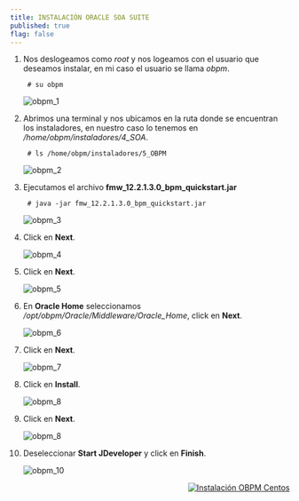 ```yaml
---
title: INSTALACIÓN ORACLE SOA SUITE
published: true
flag: false 
---
```


1. Nos deslogeamos como *root* y nos logeamos con el usuario que deseamos instalar, en mi caso el usuario se llama *obpm*.

        # su obpm

    ![obpm_1](../assets/obpm/centos/obpm/obpm_1.png)

2. Abrimos una terminal y nos ubicamos en la ruta donde se encuentran los instaladores, en nuestro caso lo tenemos en */home/obpm/instaladores/4_SOA*.

        # ls /home/obpm/instaladores/5_OBPM

    ![obpm_2](../assets/obpm/centos/obpm/obpm_2.png)

3. Ejecutamos el archivo **fmw_12.2.1.3.0_bpm_quickstart.jar**

        # java -jar fmw_12.2.1.3.0_bpm_quickstart.jar

    ![obpm_3](../assets/obpm/centos/obpm/obpm_3.png)

4. Click en **Next**.

    ![obpm_4](../assets/obpm/centos/obpm/obpm_4.png)

5. Click en **Next**.

    ![obpm_5](../assets/obpm/centos/obpm/obpm_5.png)

6. En **Oracle Home** seleccionamos */opt/obpm/Oracle/Middleware/Oracle_Home*, click en **Next**.

    ![obpm_6](../assets/obpm/centos/obpm/obpm_6.png)

7. Click en **Next**.

    ![obpm_7](../assets/obpm/centos/obpm/obpm_7.png)

8. Click en **Install**.

    ![obpm_8](../assets/obpm/centos/obpm/obpm_8.png)

9. Click en **Next**.

    ![obpm_8](../assets/obpm/centos/obpm/obpm_8.png)

10. Deseleccionar **Start JDeveloper** y click en **Finish**.

    ![obpm_10](../assets/obpm/centos/obpm/obpm_10.png)

<div align="right">
    <a href="obpm-centos-install">
        <img src="../assets/icons/boton-back.png" title="Instalación OBPM Centos"  />
    </a>
</div>